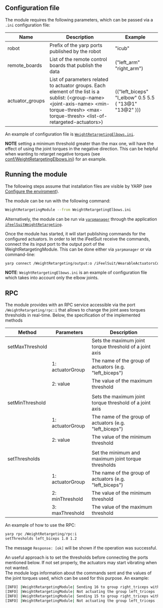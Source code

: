 ## Configuration file

The module requires the following parameters, which can be passed via a `.ini` configuration file:

| Name                | Description                                                                                                                                                                                                    | Example                                     |
|---------------------|----------------------------------------------------------------------------------------------------------------------------------------------------------------------------------------------------------------|---------------------------------------------|
| robot               | Prefix of the yarp ports published by the robot                                                                                                                                                                | "icub"                                     |
| remote_boards       | List of the remote control boards that publish the data                                                                                                                                                        | ("left_arm" "right_arm")                  |
| actuator_groups | List of parameters related to actuator groups.   Each element of the list is a sublist: (\<group-name> \<joint-axis-name>  \<min-torque-thresh> \<max-torque-thresh> \<list-of-retargeted-actuators>)  | (("left_biceps" "l_elbow"  0.5 5.5 ( "13@1"   "13@2" ))) |

An example of configuration file is [`WeightRetargetingElbows.ini`](conf/WeightRetargetingElbows.ini).

**NOTE** setting a minimum threshold greater than the max one, will have the effect of using the joint torques in the negative direction. This can be helpful when wanting to retarget negative torques (see [conf/WeightRetargetingElbows.ini](conf/WeightRetargetingElbows.ini)) for an example.

## Running the module

The following steps assume that installation files are visible by YARP (see [Configure the enviroment](Installation.md#configure-the-environment)).

The module can be run with the following command:

```bash
WeightRetargetingModule --from WeightRetargetingElbows.ini
```

Alternatively, the module can be run via [`yarpmanager`](https://www.yarp.it/latest//yarpmanager.html) through the application [`iFeelSuitWeightRetargeting`](apps/iFeelSuitWeightRetargeting.xml).

Once the module has started, it will start publishing commands for the configured actuators.
In order to let the iFeelSuit receive the commands, connect the its input port to the output port of the WeightRetargetingModule. 
This can be done either via `yarpmanager` or via command-line:
```bash
yarp connect /WeightRetargeting/output:o /iFeelSuit/WearableActuatorsCommand/input:i
```

**NOTE**: `WeightRetargetingElbows.ini` is an example of configuration file which takes into account only the elbow joints.

## RPC 

The module provides with an RPC service accessible via the port `/WeightRetargeting/rpc:i` that allows to change the joint axes torques thresholds in real-time. Below, the specification of the implemented methods

| Method            | Parameters      | Description                                             |
|-----------------|-----------------|---------------------------------------------------------|
| setMaxThreshold |                 | Sets the maximum joint torque threshold of a joint axis |
|                 | 1: actuatorGroup| The name of the group of actuators (e.g. "left_biceps")             |
|                 | 2: value        | The value of the maximum threshold                      |
|                 |          |             |
| setMinThreshold |                 | Sets the maximum joint torque threshold of a joint axis |
|                 | 1: actuatorGroup| The name of the group of actuators (e.g. "left_biceps")             |
|                 | 2: value        | The value of the minimum threshold                      |
|                 |          |             |
| setThresholds   |                 | Set the minimum and maximum joint torque thresholds     |
|                 | 1: actuatorGroup| The name of the group of actuators (e.g. "left_biceps")             |
|                 | 2: minThreshold | The value of the minimum threshold                      |
|                 | 3: maxThreshold | The value of the maximum threshold                      |

An example of how to use the RPC:
```bash
yarp rpc /WeightRetargeting/rpc:i
setThresholds left_biceps 1.0 1.2
```



The message `Response: [ok]` will be shown if the operation was successful.

An useful approach is to set the thresholds before connecting the ports mentioned below. If not set properly, the actuators may start vibrating when not wanted.  
The module logs information about the commands sent and the values of the joint torques used, which can be used for this purpose. An example:

```bash
[INFO] |WeightRetargetingModule| Sending 16 to group right_triceps with r_elbow torque 1.13051
[INFO] |WeightRetargetingModule| Not actuating the group left_triceps , l_elbow torque is 1.2205
[INFO] |WeightRetargetingModule| Sending 15 to group right_triceps with r_elbow torque 1.12559
[INFO] |WeightRetargetingModule| Not actuating the group left_triceps , l_elbow torque is 1.2205
```
